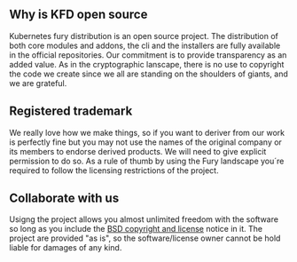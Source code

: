 ## Why is KFD open source

Kubernetes fury distribution is an open source project. The distribution of both core modules and addons, the cli and
the installers are fully available in the official repositories. Our commitment is to provide transparency as an added
value. As in the cryptographic lanscape, there is no use to copyright the code we create since we all are standing on
the shoulders of giants, and we are grateful.

## Registered trademark

We really love how we make things, so if you want to deriver from our work is perfectly fine but you may not use the
names of the original company or its members to endorse derived products. We will need to give explicit permission to
do so. As a rule of thumb by using the Fury landscape you´re required to follow the licensing restrictions of the
project.

## Collaborate with us

Usigng the project allows you almost unlimited freedom with the software so long as you include the [BSD copyright
and license](https://github.com/sighupio/fury-distribution/blob/master/LICENSE) notice in it. The project are provided
"as is", so the software/license owner cannot be hold liable for damages of any kind.

